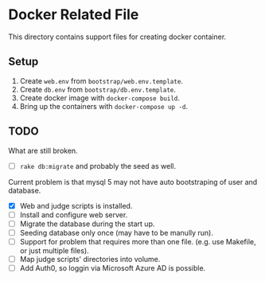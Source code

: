 # Docker Related File

This directory contains support files for creating docker container.

## Setup

1. Create `web.env` from `bootstrap/web.env.template`.
2. Create `db.env` from `bootstrap/db.env.template`.
3. Create docker image with `docker-compose build`.
4. Bring up the containers with `docker-compose up -d`.

## TODO

What are still broken.

-[ ] `rake db:migrate` and probably the seed as well.

Current problem is that mysql 5 may not have auto bootstraping of user and database.

- [x] Web and judge scripts is installed.
- [ ] Install and configure web server.
- [ ] Migrate the database during the start up.
- [ ] Seeding database only once (may have to be manully run).
- [ ] Support for problem that requires more than one file. (e.g. use Makefile, or just multiple files).
- [ ] Map judge scripts' directories into volume.
- [ ] Add Auth0, so loggin via Microsoft Azure AD is possible.
